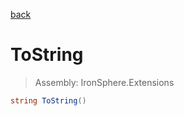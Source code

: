﻿

[back](/IronSphere.Extensions/types/DateTimeSpanType)

# ToString

> Assembly: IronSphere.Extensions

```csharp
string ToString()
```



 